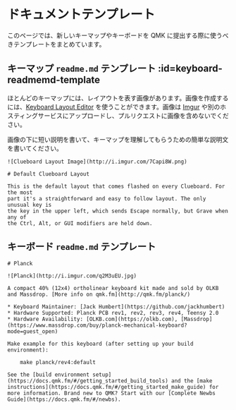 # ドキュメントテンプレート

<!---
  original document: 0.9.19:docs/documentation_templates.md
  git diff 0.9.19 HEAD -- docs/documentation_templates.md | cat
-->

このページでは、新しいキーマップやキーボードを QMK に提出する際に使うべきテンプレートをまとめています。

## キーマップ `readme.md` テンプレート :id=keyboard-readmemd-template

ほとんどのキーマップには、レイアウトを表す画像があります。画像を作成するには、[Keyboard Layout Editor](http://keyboard-layout-editor.com) を使うことができます。画像は [Imgur](http://imgur.com) や別のホスティングサービスにアップロードし、プルリクエストに画像を含めないでください。

画像の下に短い説明を書いて、キーマップを理解してもらうための簡単な説明文を書いてください。

```
![Clueboard Layout Image](http://i.imgur.com/7Capi8W.png)

# Default Clueboard Layout

This is the default layout that comes flashed on every Clueboard. For the most
part it's a straightforward and easy to follow layout. The only unusual key is
the key in the upper left, which sends Escape normally, but Grave when any of
the Ctrl, Alt, or GUI modifiers are held down.
```

## キーボード `readme.md` テンプレート

```
# Planck

![Planck](http://i.imgur.com/q2M3uEU.jpg)

A compact 40% (12x4) ortholinear keyboard kit made and sold by OLKB and Massdrop. [More info on qmk.fm](http://qmk.fm/planck/)

* Keyboard Maintainer: [Jack Humbert](https://github.com/jackhumbert)
* Hardware Supported: Planck PCB rev1, rev2, rev3, rev4, Teensy 2.0
* Hardware Availability: [OLKB.com](https://olkb.com), [Massdrop](https://www.massdrop.com/buy/planck-mechanical-keyboard?mode=guest_open)

Make example for this keyboard (after setting up your build environment):

    make planck/rev4:default

See the [build environment setup](https://docs.qmk.fm/#/getting_started_build_tools) and the [make instructions](https://docs.qmk.fm/#/getting_started_make_guide) for more information. Brand new to QMK? Start with our [Complete Newbs Guide](https://docs.qmk.fm/#/newbs).
```
